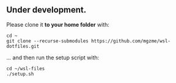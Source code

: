 ## Under development.

Please clone it **to your home folder** with:

```
cd ~
git clone --recurse-submodules https://github.com/mgzme/wsl-dotfiles.git
```

... and then run the setup script with:
```
cd ~/wsl-files
./setup.sh
```


